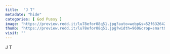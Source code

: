 ```yaml
---
title:  "J T"
metadate: "hide"
categories: [ God Pussy ]
image: "https://preview.redd.it/lu78efor08q51.jpg?auto=webp&s=52f6326421a9ef1d4c6176f07615f71ab3ac126f"
thumb: "https://preview.redd.it/lu78efor08q51.jpg?width=960&crop=smart&auto=webp&s=bd8ae27bef1e21de30f725a3f5aa5d6359ee5875"
visit: ""
---
```

J T
